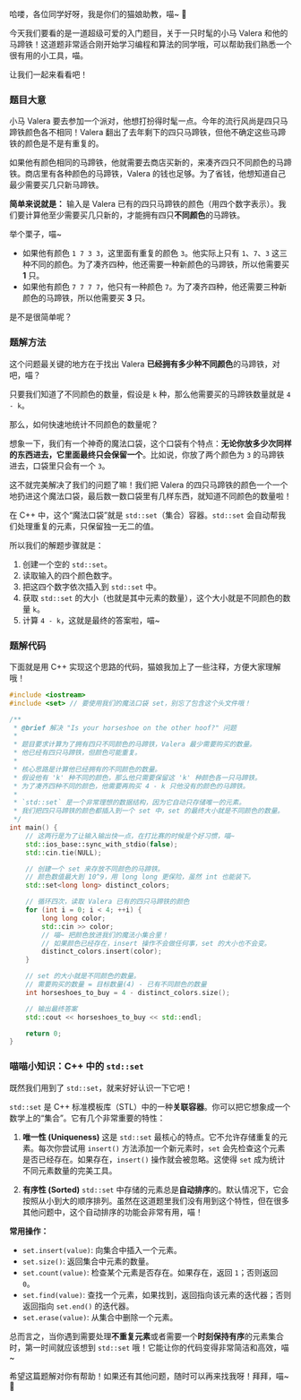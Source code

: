 哈喽，各位同学好呀，我是你们的猫娘助教，喵~ 🐾

今天我们要看的是一道超级可爱的入门题目，关于一只时髦的小马 Valera 和他的马蹄铁！这道题非常适合刚开始学习编程和算法的同学哦，可以帮助我们熟悉一个很有用的小工具，喵。

让我们一起来看看吧！

### 题目大意

小马 Valera 要去参加一个派对，他想打扮得时髦一点。今年的流行风尚是四只马蹄铁颜色各不相同！Valera 翻出了去年剩下的四只马蹄铁，但他不确定这些马蹄铁的颜色是不是有重复的。

如果他有颜色相同的马蹄铁，他就需要去商店买新的，来凑齐四只不同颜色的马蹄铁。商店里有各种颜色的马蹄铁，Valera 的钱也足够。为了省钱，他想知道自己最少需要买几只新马蹄铁。

**简单来说就是：**
输入是 Valera 已有的四只马蹄铁的颜色（用四个数字表示）。我们要计算他至少需要买几只新的，才能拥有四只**不同颜色**的马蹄铁。

举个栗子，喵~
*   如果他有颜色 `1 7 3 3`，这里面有重复的颜色 `3`。他实际上只有 `1`、`7`、`3` 这三种不同的颜色。为了凑齐四种，他还需要一种新颜色的马蹄铁，所以他需要买 **1** 只。
*   如果他有颜色 `7 7 7 7`，他只有一种颜色 `7`。为了凑齐四种，他还需要三种新颜色的马蹄铁，所以他需要买 **3** 只。

是不是很简单呢？

### 题解方法

这个问题最关键的地方在于找出 Valera **已经拥有多少种不同颜色**的马蹄铁，对吧，喵？

只要我们知道了不同颜色的数量，假设是 `k` 种，那么他需要买的马蹄铁数量就是 `4 - k`。

那么，如何快速地统计不同颜色的数量呢？

想象一下，我们有一个神奇的魔法口袋，这个口袋有个特点：**无论你放多少次同样的东西进去，它里面最终只会保留一个**。比如说，你放了两个颜色为 `3` 的马蹄铁进去，口袋里只会有一个 `3`。

这不就完美解决了我们的问题了嘛！我们把 Valera 的四只马蹄铁的颜色一个一个地扔进这个魔法口袋，最后数一数口袋里有几样东西，就知道不同颜色的数量啦！

在 C++ 中，这个“魔法口袋”就是 `std::set`（集合）容器。`std::set` 会自动帮我们处理重复的元素，只保留独一无二的值。

所以我们的解题步骤就是：
1.  创建一个空的 `std::set`。
2.  读取输入的四个颜色数字。
3.  把这四个数字依次插入到 `std::set` 中。
4.  获取 `std::set` 的大小（也就是其中元素的数量），这个大小就是不同颜色的数量 `k`。
5.  计算 `4 - k`，这就是最终的答案啦，喵~

### 题解代码

下面就是用 C++ 实现这个思路的代码，猫娘我加上了一些注释，方便大家理解哦！

```cpp
#include <iostream>
#include <set> // 要使用我们的魔法口袋 set，别忘了包含这个头文件哦！

/**
 * @brief 解决 "Is your horseshoe on the other hoof?" 问题
 *
 * 题目要求计算为了拥有四只不同颜色的马蹄铁，Valera 最少需要购买的数量。
 * 他已经有四只马蹄铁，但颜色可能重复。
 *
 * 核心思路是计算他已经拥有的不同颜色的数量。
 * 假设他有 'k' 种不同的颜色，那么他只需要保留这 'k' 种颜色各一只马蹄铁。
 * 为了凑齐四种不同的颜色，他需要再购买 4 - k 只他没有的颜色的马蹄铁。
 *
 * `std::set` 是一个非常理想的数据结构，因为它自动只存储唯一的元素。
 * 我们把四只马蹄铁的颜色都插入到一个 set 中，set 的最终大小就是不同颜色的数量。
 */
int main() {
    // 这两行是为了让输入输出快一点，在打比赛的时候是个好习惯，喵~
    std::ios_base::sync_with_stdio(false);
    std::cin.tie(NULL);

    // 创建一个 set 来存放不同颜色的马蹄铁。
    // 颜色数值最大到 10^9，用 long long 更保险，虽然 int 也能装下。
    std::set<long long> distinct_colors;

    // 循环四次，读取 Valera 已有的四只马蹄铁的颜色
    for (int i = 0; i < 4; ++i) {
        long long color;
        std::cin >> color;
        // 喵~ 把颜色放进我们的魔法小集合里！
        // 如果颜色已经存在，insert 操作不会做任何事，set 的大小也不会变。
        distinct_colors.insert(color);
    }

    // set 的大小就是不同颜色的数量。
    // 需要购买的数量 = 目标数量(4) - 已有不同颜色的数量
    int horseshoes_to_buy = 4 - distinct_colors.size();

    // 输出最终答案
    std::cout << horseshoes_to_buy << std::endl;

    return 0;
}
```

### 喵喵小知识：C++ 中的 `std::set`

既然我们用到了 `std::set`，就来好好认识一下它吧！

`std::set` 是 C++ 标准模板库（STL）中的一种**关联容器**。你可以把它想象成一个数学上的“集合”。它有几个非常重要的特性：

1.  **唯一性 (Uniqueness)**
    这是 `std::set` 最核心的特点。它不允许存储重复的元素。每次你尝试用 `insert()` 方法添加一个新元素时，`set` 会先检查这个元素是否已经存在。如果存在，`insert()` 操作就会被忽略。这使得 `set` 成为统计不同元素数量的完美工具。

2.  **有序性 (Sorted)**
    `std::set` 中存储的元素总是**自动排序**的。默认情况下，它会按照从小到大的顺序排列。虽然在这道题里我们没有用到这个特性，但在很多其他问题中，这个自动排序的功能会非常有用，喵！

**常用操作：**
*   `set.insert(value)`: 向集合中插入一个元素。
*   `set.size()`: 返回集合中元素的数量。
*   `set.count(value)`: 检查某个元素是否存在。如果存在，返回 `1`；否则返回 `0`。
*   `set.find(value)`: 查找一个元素，如果找到，返回指向该元素的迭代器；否则返回指向 `set.end()` 的迭代器。
*   `set.erase(value)`: 从集合中删除一个元素。

总而言之，当你遇到需要处理**不重复元素**或者需要一个**时刻保持有序**的元素集合时，第一时间就应该想到 `std::set` 哦！它能让你的代码变得非常简洁和高效，喵~

希望这篇题解对你有帮助！如果还有其他问题，随时可以再来找我呀！拜拜，喵~ 💖